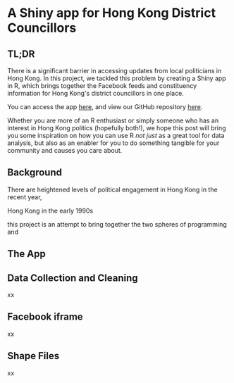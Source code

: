 # A Shiny app for Hong Kong District Councillors

## TL;DR

There is a significant barrier in accessing updates from local politicians in Hong Kong. In this project, we tackled this problem by creating a Shiny app in R, which brings together the Facebook feeds and constituency information for Hong Kong's district councillors in one place. 

You can access the app [here](https://hkdistricts-info.shinyapps.io/dashboard-hkdistrictcouncillors/), and view our GitHub repository [here](https://github.com/avisionh/dashboard-hkdistrictcouncillors).

Whether you are more of an R enthusiast or simply someone who has an interest in Hong Kong politics (hopefully both!), we hope this post will bring you some inspiration on how you can use R _not just_ as a great tool for data analysis, but also as an enabler for you to do something tangible for your community and causes you care about. 

## Background


There are heightened levels of political engagement in Hong Kong in the recent year, 

Hong Kong in the early 1990s 

this project is an attempt to bring together the two spheres of programming and 

## The App

<Describe the layout of the app>

## Data Collection and Cleaning

xx

## Facebook iframe

xx

## Shape Files

xx

